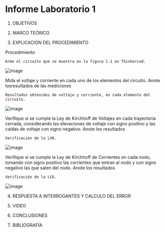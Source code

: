 # Informe Laboratorio 1


1. OBJETIVOS



2. MARCO TEÓRICO 



3. EXPLICACIÓN DEL PROCEDIMIENTO

Procedimiento

    Arme el circuito que se muestra en la figura 1.1 en Thinkercad.
 
![image](https://user-images.githubusercontent.com/116781677/201838743-03907352-db1b-4be3-bd0d-69db955d2059.png)

Mida el voltaje y corriente en cada uno de los elementos del circuito. Anote losresultados de las mediciones

    Resultados obtenidos de voltaje y corriente, en cada elemento del circuito.
    
![image](https://user-images.githubusercontent.com/116781677/201838921-03a6be2b-0306-4739-a12b-12066a2de44d.png)

Verifique si se cumple la Ley de Kirchhoff de Voltajes en cada trayectoria cerrada, considerando las elevaciones de voltaje con signo positivo y las caídas de voltaje con signo negativo. Anote los resultados

    Verificación de la LVK.

![image](https://user-images.githubusercontent.com/116781677/201839088-ff90ea51-3813-4933-b82f-86803fb799f1.png)

Verifique si se cumple la Ley de Kirchhoff de Corrientes en cada nodo, tomando con signo positivo las corrientes que entran al nodo y con signo negativo las que salen
del nodo. Anote los resultados

    Verificación de la LCK.
    
![image](https://user-images.githubusercontent.com/116781677/201839561-e04188ac-a3ee-4bde-99d4-866b830222a4.png)


4. RESPUESTA A INTERROGANTES Y CALCULO DEL ERROR



5. VIDEO




6. CONCLUSIONES




7. BIBLIOGRAFÍA

